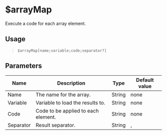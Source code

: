 # $arrayMap
Execute a code for each array element.
## Usage
> `$arrayMap[name;variable;code;separator?]`
## Parameters
|   Name    |             Description             |  Type  | Default value |
|-----------|-------------------------------------|--------|---------------|
| Name      | The name for the array.             | String | none          |
| Variable  | Variable to load the results to.    | String | none          |
| Code      | Code to be applied to each element. | String | none          |
| Separator | Result separator.                   | String | ,             |
